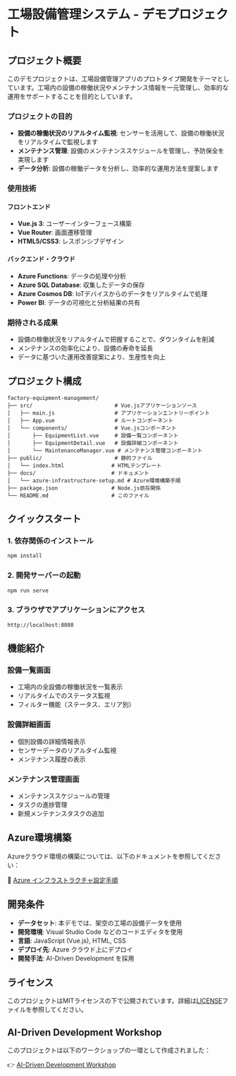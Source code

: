 # 工場設備管理システム - デモプロジェクト

## プロジェクト概要

このデモプロジェクトは、工場設備管理アプリのプロトタイプ開発をテーマとしています。工場内の設備の稼働状況やメンテナンス情報を一元管理し、効率的な運用をサポートすることを目的としています。

### プロジェクトの目的

- **設備の稼働状況のリアルタイム監視**: センサーを活用して、設備の稼働状況をリアルタイムで監視します
- **メンテナンス管理**: 設備のメンテナンススケジュールを管理し、予防保全を実現します
- **データ分析**: 設備の稼働データを分析し、効率的な運用方法を提案します

### 使用技術

#### フロントエンド
- **Vue.js 3**: ユーザーインターフェース構築
- **Vue Router**: 画面遷移管理
- **HTML5/CSS3**: レスポンシブデザイン

#### バックエンド・クラウド
- **Azure Functions**: データの処理や分析
- **Azure SQL Database**: 収集したデータの保存
- **Azure Cosmos DB**: IoTデバイスからのデータをリアルタイムで処理
- **Power BI**: データの可視化と分析結果の共有

### 期待される成果

- 設備の稼働状況をリアルタイムで把握することで、ダウンタイムを削減
- メンテナンスの効率化により、設備の寿命を延長
- データに基づいた運用改善提案により、生産性を向上

## プロジェクト構成

```
factory-equipment-management/
├── src/                          # Vue.jsアプリケーションソース
│   ├── main.js                   # アプリケーションエントリーポイント
│   ├── App.vue                   # ルートコンポーネント
│   └── components/               # Vue.jsコンポーネント
│       ├── EquipmentList.vue     # 設備一覧コンポーネント
│       ├── EquipmentDetail.vue   # 設備詳細コンポーネント
│       └── MaintenanceManager.vue # メンテナンス管理コンポーネント
├── public/                       # 静的ファイル
│   └── index.html               # HTMLテンプレート
├── docs/                        # ドキュメント
│   └── azure-infrastructure-setup.md # Azure環境構築手順
├── package.json                 # Node.js依存関係
└── README.md                    # このファイル
```

## クイックスタート

### 1. 依存関係のインストール

```bash
npm install
```

### 2. 開発サーバーの起動

```bash
npm run serve
```

### 3. ブラウザでアプリケーションにアクセス

```
http://localhost:8080
```

## 機能紹介

### 設備一覧画面
- 工場内の全設備の稼働状況を一覧表示
- リアルタイムでのステータス監視
- フィルター機能（ステータス、エリア別）

### 設備詳細画面
- 個別設備の詳細情報表示
- センサーデータのリアルタイム監視
- メンテナンス履歴の表示

### メンテナンス管理画面
- メンテナンススケジュールの管理
- タスクの進捗管理
- 新規メンテナンスタスクの追加

## Azure環境構築

Azureクラウド環境の構築については、以下のドキュメントを参照してください：

📖 [Azure インフラストラクチャ設定手順](./docs/azure-infrastructure-setup.md)

## 開発条件

- **データセット**: 本デモでは、架空の工場の設備データを使用
- **開発環境**: Visual Studio Code などのコードエディタを使用
- **言語**: JavaScript (Vue.js), HTML, CSS
- **デプロイ先**: Azure クラウド上にデプロイ
- **開発手法**: AI-Driven Development を採用

## ライセンス

このプロジェクトはMITライセンスの下で公開されています。詳細は[LICENSE](./LICENSE)ファイルを参照してください。

## AI-Driven Development Workshop

このプロジェクトは以下のワークショップの一環として作成されました：

👉 [AI-Driven Development Workshop](https://dev-lab-io.github.io/aoai/scenario2/home)
